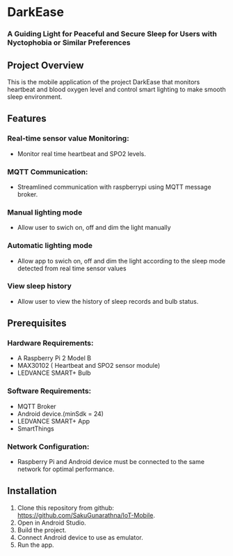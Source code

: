 # DarkEase
### A Guiding Light for Peaceful and Secure Sleep for Users with Nyctophobia or Similar Preferences

## Project Overview

This is the mobile application of the project DarkEase that monitors heartbeat and blood oxygen level and control smart lighting to make smooth sleep environment.

## Features

### Real-time sensor value Monitoring:
- Monitor real time heartbeat and SPO2 levels.

### MQTT Communication:
- Streamlined communication with raspberrypi using MQTT message broker.

### Manual lighting mode
- Allow user to swich on, off and dim the light manually

### Automatic lighting mode
- Allow app to swich on, off and dim the light according to the sleep mode detected from real time sensor values

### View sleep history
- Allow user to view the history of sleep records and bulb status.

## Prerequisites

### Hardware Requirements:
- A Raspberry Pi 2 Model B
- MAX30102 ( Heartbeat and SPO2 sensor module)
- LEDVANCE SMART+ Bulb

### Software Requirements:
- MQTT Broker
- Android device.(minSdk = 24)
- LEDVANCE SMART+ App
- SmartThings 

### Network Configuration:
- Raspberry Pi and Android device must be connected to the same network for optimal performance.

## Installation
1. Clone this repository from github: https://github.com/SakuGunarathna/IoT-Mobile.
2. Open in Android Studio.
3. Build the project.
4. Connect Android device to use as emulator.
5. Run the app.